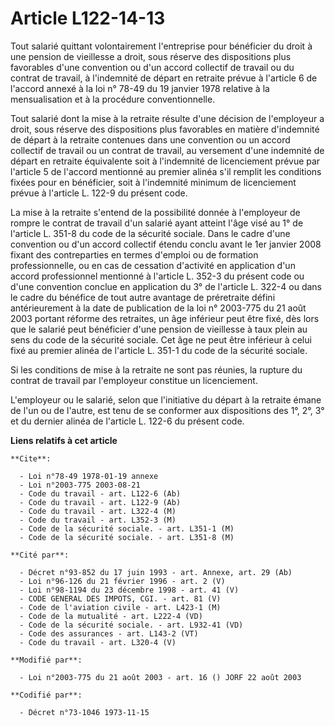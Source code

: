 # Article L122-14-13

Tout salarié quittant volontairement l'entreprise pour bénéficier du droit à une pension de vieillesse a droit, sous réserve
des dispositions plus favorables d'une convention ou d'un accord collectif de travail ou du contrat de travail, à l'indemnité
de départ en retraite prévue à l'article 6 de l'accord annexé à la loi n° 78-49 du 19 janvier 1978 relative à la
mensualisation et à la procédure conventionnelle.

Tout salarié dont la mise à la retraite résulte d'une décision de l'employeur a droit, sous réserve des dispositions plus
favorables en matière d'indemnité de départ à la retraite contenues dans une convention ou un accord collectif de travail ou
un contrat de travail, au versement d'une indemnité de départ en retraite équivalente soit à l'indemnité de licenciement
prévue par l'article 5 de l'accord mentionné au premier alinéa s'il remplit les conditions fixées pour en bénéficier, soit à
l'indemnité minimum de licenciement prévue à l'article L. 122-9 du présent code.

La mise à la retraite s'entend de la possibilité donnée à l'employeur de rompre le contrat de travail d'un salarié ayant
atteint l'âge visé au 1° de l'article L. 351-8 du code de la sécurité sociale. Dans le cadre d'une convention ou d'un accord
collectif étendu conclu avant le 1er janvier 2008 fixant des contreparties en termes d'emploi ou de formation
professionnelle, ou en cas de cessation d'activité en application d'un accord professionnel mentionné à l'article L. 352-3 du
présent code ou d'une convention conclue en application du 3° de l'article L. 322-4 ou dans le cadre du bénéfice de tout
autre avantage de préretraite défini antérieurement à la date de publication de la loi n° 2003-775  du 21 août 2003  portant
réforme des retraites, un âge inférieur peut être fixé, dès lors que le salarié peut bénéficier d'une pension de vieillesse à
taux plein au sens du code de la sécurité sociale. Cet âge ne peut être inférieur à celui fixé au premier alinéa de l'article
L. 351-1 du code de la sécurité sociale.

Si les conditions de mise à la retraite ne sont pas réunies, la rupture du contrat de travail par l'employeur constitue un
licenciement.

L'employeur ou le salarié, selon que l'initiative du départ à la retraite émane de l'un ou de l'autre, est tenu de se
conformer aux dispositions des 1°, 2°, 3° et du dernier alinéa de l'article L. 122-6 du présent code.

**Liens relatifs à cet article**

	**Cite**:

	  - Loi n°78-49 1978-01-19 annexe
	  - Loi n°2003-775 2003-08-21
	  - Code du travail - art. L122-6 (Ab)
	  - Code du travail - art. L122-9 (Ab)
	  - Code du travail - art. L322-4 (M)
	  - Code du travail - art. L352-3 (M)
	  - Code de la sécurité sociale. - art. L351-1 (M)
	  - Code de la sécurité sociale. - art. L351-8 (M)

	**Cité par**:

	  - Décret n°93-852 du 17 juin 1993 - art. Annexe, art. 29 (Ab)
	  - Loi n°96-126 du 21 février 1996 - art. 2 (V)
	  - Loi n°98-1194 du 23 décembre 1998 - art. 41 (V)
	  - CODE GENERAL DES IMPOTS, CGI. - art. 81 (V)
	  - Code de l'aviation civile - art. L423-1 (M)
	  - Code de la mutualité - art. L222-4 (VD)
	  - Code de la sécurité sociale. - art. L932-41 (VD)
	  - Code des assurances - art. L143-2 (VT)
	  - Code du travail - art. L320-4 (V)

	**Modifié par**:

	  - Loi n°2003-775 du 21 août 2003 - art. 16 () JORF 22 août 2003

	**Codifié par**:

	  - Décret n°73-1046 1973-11-15
